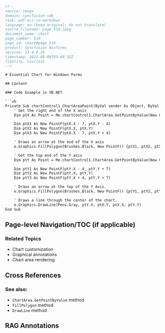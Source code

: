 ```html
<!-- 
source: image
domain: syncfusion-sdk
task: pdf-ocr-to-markdown
language: en (keep original; do not translate)
source_filename: page_510.jpeg
document_name: chart
page_number: 510
page_id: chart#page_510
product: Syncfusion Winforms
version: 11.4.0.26
timestamp: 2025-08-09T03:48:32Z
fidelity: lossless
-->

# Essential Chart for Windows Forms

## Content

### Code Example in VB.NET

```vb
Private Sub chartControl1_ChartAreaPaint(ByVal sender As Object, ByVal e As PaintEventArgs)
    ' Get the right end of the X axis
    Dim ptX As Point = Me.chartControl1.ChartArea.GetPointByValue(New ChartPoint(Me.chartControl1.PrimaryXAxis.Range.Max, Me.chartControl1.PrimaryYAxis.Range.Min))

    Dim ptX1 As New PointF(ptX.X - 7, ptX.Y - 4)
    Dim ptX2 As New PointF(ptX.X, ptX.Y)
    Dim ptX3 As New PointF(ptX.X - 7, ptX.Y + 4)

    ' Draws an arrow at the end of the X axis
    e.Graphics.FillPolygon(Brushes.Black, New PointF() {ptX1, ptX2, ptX3})

    ' Get the top end of the Y axis
    Dim ptY As Point = Me.chartControl1.ChartArea.GetPointByValue(New ChartPoint(Me.chartControl1.PrimaryXAxis.Range.Min, Me.chartControl1.PrimaryYAxis.Range.Max))

    Dim ptY1 As New PointF(ptY.X - 4, ptY.Y + 7)
    Dim ptY2 As New PointF(ptY.X, ptY.Y)
    Dim ptY3 As New PointF(ptY.X + 4, ptY.Y + 7)

    ' Draws an arrow at the top of the Y Axis.
    e.Graphics.FillPolygon(Brushes.Black, New PointF() {ptY1, ptY2, ptY3})

    ' Draws a line through the center of the chart.
    e.Graphics.DrawLine(Pens.Gray, ptY.X, ptX.Y, ptX.X, ptY.Y)
End Sub
```

## Page-level Navigation/TOC (if applicable)

### Related Topics
- Chart customization
- Graphical annotations
- Chart area rendering

## Cross References

### See also:
- `ChartArea.GetPointByValue` method
- `FillPolygon` method
- `DrawLine` method

## RAG Annotations
<!-- tags: [Syncfusion Winforms, Chart, ChartArea, Customization] keywords: [chart, axis, annotation, paint event, FillPolygon, DrawLine, Graphical] -->
```